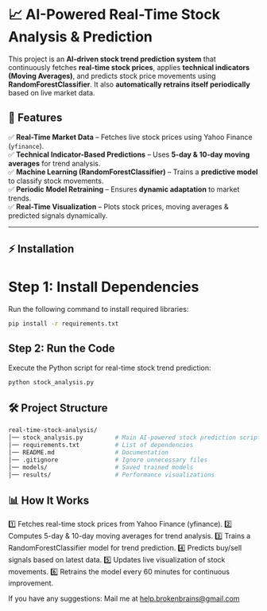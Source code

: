 # 📈 AI-Powered Real-Time Stock Analysis & Prediction  

This project is an **AI-driven stock trend prediction system** that continuously fetches **real-time stock prices**, applies **technical indicators (Moving Averages)**, and predicts stock price movements using **RandomForestClassifier**. It also **automatically retrains itself periodically** based on live market data.

## 📌 Features  
✅ **Real-Time Market Data** – Fetches live stock prices using Yahoo Finance (`yfinance`).  
✅ **Technical Indicator-Based Predictions** – Uses **5-day & 10-day moving averages** for trend analysis.  
✅ **Machine Learning (RandomForestClassifier)** – Trains a **predictive model** to classify stock movements.  
✅ **Periodic Model Retraining** – Ensures **dynamic adaptation** to market trends.  
✅ **Real-Time Visualization** – Plots stock prices, moving averages & predicted signals dynamically.  

---

## ⚡ Installation  

# Step 1: Install Dependencies  
Run the following command to install required libraries:  
```bash
pip install -r requirements.txt
```
## Step 2: Run the Code
Execute the Python script for real-time stock trend prediction:
```bash
python stock_analysis.py
```
## 🛠 Project Structure
```bash
real-time-stock-analysis/
│── stock_analysis.py         # Main AI-powered stock prediction script
│── requirements.txt          # List of dependencies
│── README.md                 # Documentation
│── .gitignore                # Ignore unnecessary files
│── models/                   # Saved trained models
│── results/                  # Performance visualizations
```

## 📊 How It Works
1️⃣ Fetches real-time stock prices from Yahoo Finance (yfinance).
2️⃣ Computes 5-day & 10-day moving averages for trend analysis.
3️⃣ Trains a RandomForestClassifier model for trend prediction.
4️⃣ Predicts buy/sell signals based on latest data.
5️⃣ Updates live visualization of stock movements.
6️⃣ Retrains the model every 60 minutes for continuous improvement.

If you have any suggestions: Mail me at help.brokenbrains@gmail.com
